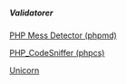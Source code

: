 ##### Validatorer


[PHP Mess Detector (phpmd)](https://phpmd.org/)

[PHP_CodeSniffer (phpcs)](https://github.com/squizlabs/PHP_CodeSniffer/wiki)

[Unicorn](http://validator.w3.org/unicorn/check?ucn_uri=referer&amp;ucn_task=conformance)
